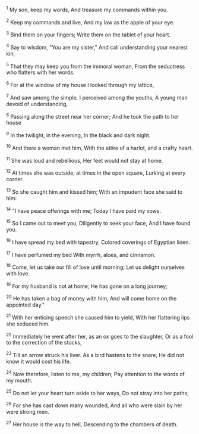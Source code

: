 <sup>1</sup> 
My son, keep my words, And treasure my commands within you. 

<sup>2</sup> 
Keep my commands and live, And my law as the apple of your eye. 

<sup>3</sup> 
Bind them on your fingers; Write them on the tablet of your heart. 

<sup>4</sup> 
Say to wisdom, "You are my sister," And call understanding your nearest kin, 

<sup>5</sup> 
That they may keep you from the immoral woman, From the seductress who flatters with her words.

<sup>6</sup> 
For at the window of my house I looked through my lattice, 

<sup>7</sup> 
And saw among the simple, I perceived among the youths, A young man devoid of understanding, 

<sup>8</sup> 
Passing along the street near her corner; And he took the path to her house 

<sup>9</sup> 
In the twilight, in the evening, In the black and dark night. 

<sup>10</sup> 
And there a woman met him, With the attire of a harlot, and a crafty heart. 

<sup>11</sup> 
She was loud and rebellious, Her feet would not stay at home. 

<sup>12</sup> 
At times she was outside, at times in the open square, Lurking at every corner. 

<sup>13</sup> 
So she caught him and kissed him; With an impudent face she said to him: 

<sup>14</sup> 
"I have peace offerings with me; Today I have paid my vows. 

<sup>15</sup> 
So I came out to meet you, Diligently to seek your face, And I have found you. 

<sup>16</sup> 
I have spread my bed with tapestry, Colored coverings of Egyptian linen. 

<sup>17</sup> 
I have perfumed my bed With myrrh, aloes, and cinnamon. 

<sup>18</sup> 
Come, let us take our fill of love until morning; Let us delight ourselves with love. 

<sup>19</sup> 
For my husband is not at home; He has gone on a long journey; 

<sup>20</sup> 
He has taken a bag of money with him, And will come home on the appointed day." 

<sup>21</sup> 
With her enticing speech she caused him to yield, With her flattering lips she seduced him. 

<sup>22</sup> 
Immediately he went after her, as an ox goes to the slaughter, Or as a fool to the correction of the stocks, 

<sup>23</sup> 
Till an arrow struck his liver. As a bird hastens to the snare, He did not know it would cost his life. 

<sup>24</sup> 
Now therefore, listen to me, my children; Pay attention to the words of my mouth: 

<sup>25</sup> 
Do not let your heart turn aside to her ways, Do not stray into her paths; 

<sup>26</sup> 
For she has cast down many wounded, And all who were slain by her were strong men. 

<sup>27</sup> 
Her house is the way to hell, Descending to the chambers of death.